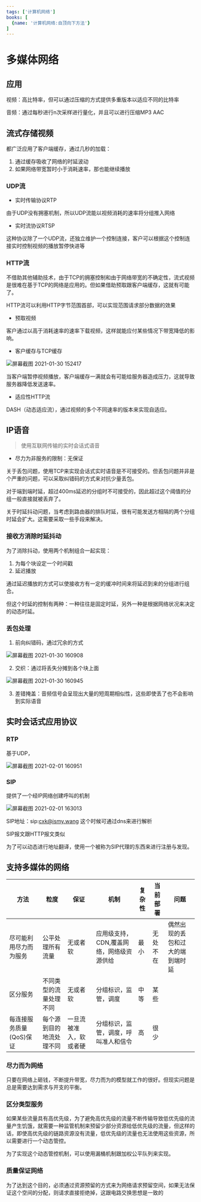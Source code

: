 ```yaml
---
tags: ['计算机网络']
books: [
  {name: '计算机网络:自顶向下方法'}
]
---
```


# 多媒体网络

## 应用

视频：高比特率，但可以通过压缩的方式提供多重版本以适应不同的比特率

音频：通过每秒进行n次采样进行量化，并且可以进行压缩MP3 AAC

## 流式存储视频

都广泛应用了客户端缓存，通过几秒的加载：

1. 通过缓存吸收了网络的时延波动
2. 如果网络带宽暂时小于消耗速率，那也能继续播放

### UDP流

- 实时传输协议RTP

由于UDP没有拥塞机制，所以UDP流能以视频消耗的速率将分组推入网络

- 实时流协议RTSP

这种协议除了一个UDP流，还独立维护一个控制连接，客户可以根据这个控制连接实时控制视频的播放暂停快进等

### HTTP流

不借助其他辅助技术，由于TCP的拥塞控制和由于网络带宽的不确定性，流式视频是很难在基于TCP的网络是应用的。但如果借助预取跟客户端缓存，这就有可能了。

HTTP流可以利用HTTP字节范围首部，可以实现范围请求部分数据的效果

- 预取视频

客户通过以高于消耗速率的速率下载视频，这样就能应付某些情况下带宽降低的影响。

- 客户缓存与TCP缓存

![屏幕截图 2021-01-30 152417](/assets/屏幕截图%202021-01-30%20152417.png)

当客户端暂停视频播放，客户端缓存一满就会有可能给服务器造成压力，这就导致服务器降低发送速率。

- 适应性HTTP流

DASH（动态适应流），通过视频的多个不同速率的版本来实现自适应。

## IP语音

> 使用互联网传输的实时会话式语音

- 尽力为非服务的限制：无保证

关于丢包问题，使用TCP来实现会话式实时语音是不可接受的。但丢包问题并非是个严重的问题，可以采取纠错码的方式来对抗少量丢包。

对于端到端时延，超过400ms延迟的分组时不可接受的，因此超过这个阈值的分组一般直接就被丢弃了。

关于时延抖动问题，当考虑到路由器的排队时延，很有可能发送方相隔的两个分组时延会扩大。这需要采取一些手段来解决。

### 接收方消除时延抖动

为了消除抖动，使用两个机制组合一起实现：

1. 为每个块设定一个时间戳
2. 延迟播放

通过延迟播放的方式可以使接收方有一定的缓冲时间来将延迟到来的分组进行组合。

但这个时延的控制有两种：一种往往是固定时延，另外一种是根据网络状况来决定的动态时延。

### 丢包处理

1. 前向纠错码，通过冗余的方式

![屏幕截图 2021-01-30 160908](/assets/屏幕截图%202021-01-30%20160908.png)

2. 交织：通过将丢失分摊到各个块上面

![屏幕截图 2021-01-30 160945](/assets/屏幕截图%202021-01-30%20160945.png)

3. 差错掩盖：音频信号会呈现出大量的短周期相似性，这些即使丢了也不会影响到实际语音

## 实时会话式应用协议

### RTP

基于UDP，

![屏幕截图 2021-02-01 160951](/assets/屏幕截图%202021-02-01%20160951.png)

### SIP

提供了一个经IP网络创建呼叫的机制

![屏幕截图 2021-02-01 163013](/assets/屏幕截图%202021-02-01%20163013.png)

SIP地址：sip:cxk@ismy.wang 这个时候可通过dns来进行解析

SIP报文跟HTTP报文类似

为了可以动态进行地址翻译，使用一个被称为SIP代理的东西来进行注册与发现。

## 支持多媒体的网络

方法             | 粒度           | 保证          | 机制                     | 复杂性 | 当前部署 | 问题
-------------- | ------------ | ----------- | ---------------------- | --- | ---- | ----------------
尽可能利用尽力而为服务    | 公平处理所有流量     | 无或者软        | 应用级支持，CDN,覆盖网络，网络级资源供给 | 最小  | 无处不在 | 偶然出现的丢包和过大的端到端时延
区分服务           | 不同类型的流量处理不同  | 无或者软        | 分组标识，监管，调度             | 中等  | 某些   |
每连接服务质量(QoS)保证 | 每个源到目的地流处理不同 | 一旦流被准入，软或者硬 | 分组标识，监管，调度，呼叫准人和信令     | 高   | 很少

### 尽力而为网络

只要在网络上砸钱，不断提升带宽，尽力而为的模型就工作的很好。但现实问题是总是需要达到需求与开支的平衡。

### 区分类型服务

如果某些流量具有高优先级，为了避免高优先级的流量不断传输导致低优先级的流量产生饥饿，就需要一种监管机制来预留少部分资源给低优先级的流量，但这样的话，即使高优先级的链路资源没有流量，低优先级的流量也无法使用这些资源，所以需要进行一个动态管控。

为了实现这个动态管控机制，可以使用漏桶机制跟加权公平队列来实现。

### 质量保证网络

为了达到这个目的，必须通过资源预留的方式来为网络请求预留空间，如果无法保证这个空间的分配，则请求直接拒绝掉，这跟电路交换思想是一致的

